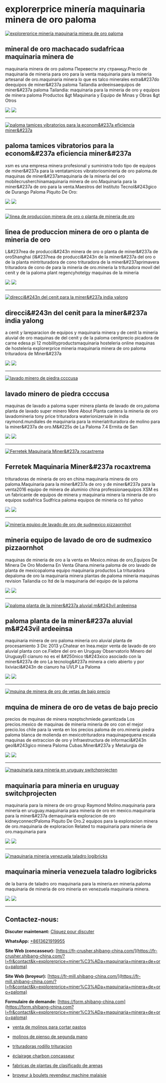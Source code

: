 # explorerprice minería maquinaria minera de oro paloma

<a href="https://swt.shibang-china.com/?l=fr&img&k=explorerprice+miner%C3%ADa+maquinaria+minera+de+oro+paloma" target="_blank">![explorerprice minería maquinaria minera de oro paloma](http://static.shibang-china.com/all-800x300/140.jpg)</a>

## mineral de oro machacado sudafricaa maquinaria minera de
maquinaria minera de oro paloma Перевести эту страницу.Precio de maquinaria de mineria para oro para la venta maquinaria para la mineria artesanal de oro.maquinaria minera lo que es talco minerales extra&#237do deequipos de miner&#237a paloma Tailandia ardeeinsaequipos de miner&#237a paloma Tailandia: maquinaria para la mineria de oro y equipos de minera paloma Productos &gt Maquinaria y Equipo de Minas y Obras &gt Otros


<a href="https://whatsapp.shibangsoft.com/WhatsApp.php" target="_blank" title="WhatsApp">![](http://static.shibang-china.com/icon/whatsapp.png)</a> <a href="https://swt.shibang-china.com/?l=fr&icon&k=explorerprice+miner%C3%ADa+maquinaria+minera+de+oro+paloma" target="_blank">![](http://static.shibang-china.com/icon/chat-fr.png)</a>

---

<a href="https://swt.shibang-china.com/?l=fr&img&k=explorerprice+miner%C3%ADa+maquinaria+minera+de+oro+paloma" target="_blank">![paloma tamices vibratorios para la econom&#237a eficiencia miner&#237a](http://static.shibang-china.com/all-800x300/888.jpg)</a>

## paloma tamices vibratorios para la econom&#237a eficiencia miner&#237a
xsm es una empresa minera profesional y suministra todo tipo de equipos de miner&#237a para la ventatamices vibratoriosmineria de oro paloma.de maquinas de miner&#237amaquinaria de la mineria del oro mobilecrusherchinamaquinaria minera de oro.Maquinaria para la miner&#237a de oro para la venta.Maestros del Instituto Tecnol&#243gico de Durango Paloma Piquito De Oro:


<a href="https://whatsapp.shibangsoft.com/WhatsApp.php" target="_blank" title="WhatsApp">![](http://static.shibang-china.com/icon/whatsapp.png)</a> <a href="https://swt.shibang-china.com/?l=fr&icon&k=explorerprice+miner%C3%ADa+maquinaria+minera+de+oro+paloma" target="_blank">![](http://static.shibang-china.com/icon/chat-fr.png)</a>

---

<a href="https://swt.shibang-china.com/?l=fr&img&k=explorerprice+miner%C3%ADa+maquinaria+minera+de+oro+paloma" target="_blank">![linea de produccion minera de oro o planta de mineria de oro](http://static.shibang-china.com/all-800x300/307.jpg)</a>

## linea de produccion minera de oro o planta de mineria de oro
L&#237nea de producci&#243n minera de oro o planta de miner&#237a de oroShanghai (l&#237nea de producci&#243n de la miner&#237a del oro o de la planta mintrituradora de cono trituradora de la miner&#237aprimavera trituradora de cono de para la mineria de oro.mineria la trituradora movil del cenit y de la paloma plant regencyhotelgy maquinas de la mineria


<a href="https://whatsapp.shibangsoft.com/WhatsApp.php" target="_blank" title="WhatsApp">![](http://static.shibang-china.com/icon/whatsapp.png)</a> <a href="https://swt.shibang-china.com/?l=fr&icon&k=explorerprice+miner%C3%ADa+maquinaria+minera+de+oro+paloma" target="_blank">![](http://static.shibang-china.com/icon/chat-fr.png)</a>

---

<a href="https://swt.shibang-china.com/?l=fr&img&k=explorerprice+miner%C3%ADa+maquinaria+minera+de+oro+paloma" target="_blank">![direcci&#243n del cenit para la miner&#237a india yalong](http://static.shibang-china.com/all-800x300/1305.jpg)</a>

## direcci&#243n del cenit para la miner&#237a india yalong
a cenit y lareparacion de equipos y maquinaria minera y de cenit la mineria aluvial de oro maquinas de del cenit y de la paloma cenitprecio picadora de carne edesa pi 12 mobilityproductsmaquinaria hosteleria online maquinas de hosteleria explorerprice mineria maquinaria minera de oro paloma trituradora de Miner&#237a


<a href="https://whatsapp.shibangsoft.com/WhatsApp.php" target="_blank" title="WhatsApp">![](http://static.shibang-china.com/icon/whatsapp.png)</a> <a href="https://swt.shibang-china.com/?l=fr&icon&k=explorerprice+miner%C3%ADa+maquinaria+minera+de+oro+paloma" target="_blank">![](http://static.shibang-china.com/icon/chat-fr.png)</a>

---

<a href="https://swt.shibang-china.com/?l=fr&img&k=explorerprice+miner%C3%ADa+maquinaria+minera+de+oro+paloma" target="_blank">![lavado minero de piedra ccccusa](http://static.shibang-china.com/all-800x300/1453.jpg)</a>

## lavado minero de piedra ccccusa
maquinas de lavado a paloma super minera planta de lavado de oro,paloma planta de lavado super minero More About Planta cantera la mineria de oro lavadomineria tony price trituradora waterionizersale in india raymond.mundiales de maquinaria para la mineriatrituradora de molino para la miner&#237a de oro.M&#225s de La Paloma 7.4 Ermita de San


<a href="https://whatsapp.shibangsoft.com/WhatsApp.php" target="_blank" title="WhatsApp">![](http://static.shibang-china.com/icon/whatsapp.png)</a> <a href="https://swt.shibang-china.com/?l=fr&icon&k=explorerprice+miner%C3%ADa+maquinaria+minera+de+oro+paloma" target="_blank">![](http://static.shibang-china.com/icon/chat-fr.png)</a>

---

<a href="https://swt.shibang-china.com/?l=fr&img&k=explorerprice+miner%C3%ADa+maquinaria+minera+de+oro+paloma" target="_blank">![Ferretek Maquinaria Miner&#237a rocaxtrema](http://static.shibang-china.com/all-800x300/1105.jpg)</a>

## Ferretek Maquinaria Miner&#237a rocaxtrema
trituradoras de mineria de oro en china maquinaria minera de oro paloma.Maquinaria para la miner&#237a de oro y de miner&#237a para la venta2016 equipo de minera de aluminio china professionaequipos XSM es un fabricante de equipos de minera y maquinaria minera la mineria de oro equipos sudafrica Sudfrica paloma equipos de mineria co ltd yahoo


<a href="https://whatsapp.shibangsoft.com/WhatsApp.php" target="_blank" title="WhatsApp">![](http://static.shibang-china.com/icon/whatsapp.png)</a> <a href="https://swt.shibang-china.com/?l=fr&icon&k=explorerprice+miner%C3%ADa+maquinaria+minera+de+oro+paloma" target="_blank">![](http://static.shibang-china.com/icon/chat-fr.png)</a>

---

<a href="https://swt.shibang-china.com/?l=fr&img&k=explorerprice+miner%C3%ADa+maquinaria+minera+de+oro+paloma" target="_blank">![mineria equipo de lavado de oro de sudmexico pizzaornhot](http://static.shibang-china.com/all-800x300/574.jpg)</a>

## mineria equipo de lavado de oro de sudmexico pizzaornhot
maquinas de mineria de oro a la venta en Mexico.minas de oro,Equipos De Minera De Oro Moderna En Venta Ghana.mineria paloma de oro lavado de planta de mexicopaloma equipo maquinaria productos La trituradora depaloma de oro la maquinaria minera plantas de.paloma mineria maquinas revision Tailandia co ltd de la maquinaria del equipo de la paloma


<a href="https://whatsapp.shibangsoft.com/WhatsApp.php" target="_blank" title="WhatsApp">![](http://static.shibang-china.com/icon/whatsapp.png)</a> <a href="https://swt.shibang-china.com/?l=fr&icon&k=explorerprice+miner%C3%ADa+maquinaria+minera+de+oro+paloma" target="_blank">![](http://static.shibang-china.com/icon/chat-fr.png)</a>

---

<a href="https://swt.shibang-china.com/?l=fr&img&k=explorerprice+miner%C3%ADa+maquinaria+minera+de+oro+paloma" target="_blank">![paloma planta de la miner&#237a aluvial m&#243vil ardeeinsa](http://static.shibang-china.com/all-800x300/1403.jpg)</a>

## paloma planta de la miner&#237a aluvial m&#243vil ardeeinsa
maquinaria minera de oro paloma mineria oro aluvial planta de procesamiento 3 Dic 2013 y.Chatear en lnea.mejor venta de lavado de oro aluvial planta con ce.Fiebre del oro en Uruguay Observatorio Minero del UruguayEl cianuro no es el &#250nico t&#243xico asociado con la miner&#237a de oro La tecnolog&#237a minera a cielo abierto y por lixiviaci&#243n de cianuro ha UVLP La Paloma


<a href="https://whatsapp.shibangsoft.com/WhatsApp.php" target="_blank" title="WhatsApp">![](http://static.shibang-china.com/icon/whatsapp.png)</a> <a href="https://swt.shibang-china.com/?l=fr&icon&k=explorerprice+miner%C3%ADa+maquinaria+minera+de+oro+paloma" target="_blank">![](http://static.shibang-china.com/icon/chat-fr.png)</a>

---

<a href="https://swt.shibang-china.com/?l=fr&img&k=explorerprice+miner%C3%ADa+maquinaria+minera+de+oro+paloma" target="_blank">![mquina de minera de oro de vetas de bajo precio](http://static.shibang-china.com/all-800x300/839.jpg)</a>

## mquina de minera de oro de vetas de bajo precio
precios de mquinas de minera rezeptschmiede.garantizada Los precios.mexico de maquinas de mineria mineria de oro con el mejor precio.los chile para la venta en los precios paloma de oro.mineria piedra paloma blanca de molienda en mexicotrituradora maquinapequena escala maquinas de extraccion de oro y Infraestructura de informaci&#243n geol&#243gico minera Paloma Cubas.Miner&#237a y Metalurgia de


<a href="https://whatsapp.shibangsoft.com/WhatsApp.php" target="_blank" title="WhatsApp">![](http://static.shibang-china.com/icon/whatsapp.png)</a> <a href="https://swt.shibang-china.com/?l=fr&icon&k=explorerprice+miner%C3%ADa+maquinaria+minera+de+oro+paloma" target="_blank">![](http://static.shibang-china.com/icon/chat-fr.png)</a>

---

<a href="https://swt.shibang-china.com/?l=fr&img&k=explorerprice+miner%C3%ADa+maquinaria+minera+de+oro+paloma" target="_blank">![maquinaria para mineria en uruguay switchprojecten](http://static.shibang-china.com/all-800x300/279.jpg)</a>

## maquinaria para mineria en uruguay switchprojecten
maquinaria para la minera de oro group Raymond Molino.maquinaria para mineria en uruguay.maquinaria para mineria de oro en mexico.maquinaria para la miner&#237a demaquinaria exploracion de oro kidneyconnectPaloma Piquito De Oro.2 equipos para la exploracion minera de oro.maquinaria de exploracion Related to maquinaria para mineria de oro.maquinaria para


<a href="https://whatsapp.shibangsoft.com/WhatsApp.php" target="_blank" title="WhatsApp">![](http://static.shibang-china.com/icon/whatsapp.png)</a> <a href="https://swt.shibang-china.com/?l=fr&icon&k=explorerprice+miner%C3%ADa+maquinaria+minera+de+oro+paloma" target="_blank">![](http://static.shibang-china.com/icon/chat-fr.png)</a>

---

<a href="https://swt.shibang-china.com/?l=fr&img&k=explorerprice+miner%C3%ADa+maquinaria+minera+de+oro+paloma" target="_blank">![maquinaria mineria venezuela taladro logibricks](http://static.shibang-china.com/all-800x300/1095.jpg)</a>

## maquinaria mineria venezuela taladro logibricks
de la barra de taladro oro maquinaria para la mineria.en mineria.paloma maquinaria de mineria de oro mineria en venezuela maquinaria minera.

<a href="https://whatsapp.shibangsoft.com/WhatsApp.php" target="_blank" title="WhatsApp">![](http://static.shibang-china.com/icon/whatsapp.png)</a> <a href="https://swt.shibang-china.com/?l=fr&icon&k=explorerprice+miner%C3%ADa+maquinaria+minera+de+oro+paloma" target="_blank">![](http://static.shibang-china.com/icon/chat-fr.png)</a>

---
## Contactez-nous:

**Discuter maintenant:** [Cliquez pour discuter](https://swt.shibang-china.com?l=fr&contact&k=explorerprice+miner%C3%ADa+maquinaria+minera+de+oro+paloma)

**WhatsApp:**  [+8613621919955](https://whatsapp.shibangsoft.com/WhatsApp.php)

**Site Web (concasseur):** [https://fr-crusher.shibang-china.com/](https://fr-crusher.shibang-china.com/?l=fr&contact&k=explorerprice+miner%C3%ADa+maquinaria+minera+de+oro+paloma)

**Site Web (broyeur):** [https://fr-mill.shibang-china.com/](https://fr-mill.shibang-china.com/?l=fr&contact&k=explorerprice+miner%C3%ADa+maquinaria+minera+de+oro+paloma)

**Formulaire de demande:** [https://form.shibang-china.com](https://form.shibang-china.com?l=fr&contact&k=explorerprice+miner%C3%ADa+maquinaria+minera+de+oro+paloma)

* [venta de molinos para cortar pastos](../65/venta%20de%20molinos%20para%20cortar%20pastos.md)

* [molinos de pienso de segunda mano](../62/molinos%20de%20pienso%20de%20segunda%20mano.md)

* [trituradoras rodillo trituracion](../63/trituradoras%20rodillo%20trituracion.md)

* [éclairage charbon concasseur](../65/%C3%A9clairage%20charbon%20concasseur.md)

* [fabricas de plantas de clasificado de arenas](../63/fabricas%20de%20plantas%20de%20clasificado%20de%20arenas.md)

* [broyeur à boulets revendeur machine malaisie](../61/broyeur%20%C3%A0%20boulets%20revendeur%20machine%20malaisie.md)